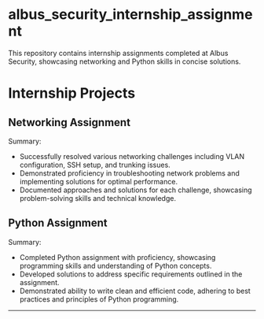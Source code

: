 # albus_security_internship_assignment
This repository contains internship assignments completed at Albus Security, showcasing networking and Python skills in concise solutions. 

# Internship Projects

## Networking Assignment

Summary:
- Successfully resolved various networking challenges including VLAN configuration, SSH setup, and trunking issues.
- Demonstrated proficiency in troubleshooting network problems and implementing solutions for optimal performance.
- Documented approaches and solutions for each challenge, showcasing problem-solving skills and technical knowledge.

## Python Assignment

Summary:
- Completed Python assignment with proficiency, showcasing programming skills and understanding of Python concepts.
- Developed solutions to address specific requirements outlined in the assignment.
- Demonstrated ability to write clean and efficient code, adhering to best practices and principles of Python programming.

---


